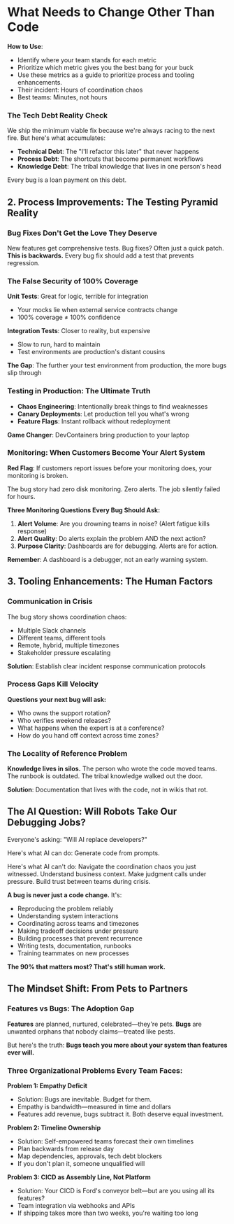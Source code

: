 # What Needs to Change Other Than Code

**How to Use**: 
- Identify where your team stands for each metric
- Prioritize which metric gives you the best bang for your buck
- Use these metrics as a guide to prioritize process and tooling enhancements.
- Their incident: Hours of coordination chaos
- Best teams: Minutes, not hours

### The Tech Debt Reality Check

We ship the minimum viable fix because we're always racing to the next fire. But here's what accumulates:
- **Technical Debt**: The "I'll refactor this later" that never happens
- **Process Debt**: The shortcuts that become permanent workflows  
- **Knowledge Debt**: The tribal knowledge that lives in one person's head

Every bug is a loan payment on this debt.


## 2. Process Improvements: The Testing Pyramid Reality

### Bug Fixes Don't Get the Love They Deserve

New features get comprehensive tests. Bug fixes? Often just a quick patch. **This is backwards.** Every bug fix should add a test that prevents regression.

### The False Security of 100% Coverage

**Unit Tests**: Great for logic, terrible for integration
- Your mocks lie when external service contracts change
- 100% coverage ≠ 100% confidence

**Integration Tests**: Closer to reality, but expensive
- Slow to run, hard to maintain
- Test environments are production's distant cousins

**The Gap**: The further your test environment from production, the more bugs slip through

### Testing in Production: The Ultimate Truth

- **Chaos Engineering**: Intentionally break things to find weaknesses
- **Canary Deployments**: Let production tell you what's wrong
- **Feature Flags**: Instant rollback without redeployment

**Game Changer**: DevContainers bring production to your laptop 


### Monitoring: When Customers Become Your Alert System

**Red Flag**: If customers report issues before your monitoring does, your monitoring is broken.

The bug story had zero disk monitoring. Zero alerts. The job silently failed for hours.

**Three Monitoring Questions Every Bug Should Ask:**
1. **Alert Volume**: Are you drowning teams in noise? (Alert fatigue kills response)
2. **Alert Quality**: Do alerts explain the problem AND the next action?
3. **Purpose Clarity**: Dashboards are for debugging. Alerts are for action.

**Remember**: A dashboard is a debugger, not an early warning system.




## 3. Tooling Enhancements: The Human Factors

### Communication in Crisis

The bug story shows coordination chaos:
- Multiple Slack channels
- Different teams, different tools
- Remote, hybrid, multiple timezones
- Stakeholder pressure escalating

**Solution**: Establish clear incident response communication protocols

### Process Gaps Kill Velocity

**Questions your next bug will ask:**
- Who owns the support rotation? 
- Who verifies weekend releases?
- What happens when the expert is at a conference?
- How do you hand off context across time zones?

### The Locality of Reference Problem

**Knowledge lives in silos.** The person who wrote the code moved teams. The runbook is outdated. The tribal knowledge walked out the door.

**Solution**: Documentation that lives with the code, not in wikis that rot.

 
## The AI Question: Will Robots Take Our Debugging Jobs?

Everyone's asking: "Will AI replace developers?"

Here's what AI can do: Generate code from prompts.

Here's what AI can't do: Navigate the coordination chaos you just witnessed. Understand business context. Make judgment calls under pressure. Build trust between teams during crisis.

**A bug is never just a code change.** It's:
- Reproducing the problem reliably
- Understanding system interactions
- Coordinating across teams and timezones  
- Making tradeoff decisions under pressure
- Building processes that prevent recurrence
- Writing tests, documentation, runbooks
- Training teammates on new processes

**The 90% that matters most? That's still human work.**








## The Mindset Shift: From Pets to Partners

### Features vs Bugs: The Adoption Gap

**Features** are planned, nurtured, celebrated—they're pets.
**Bugs** are unwanted orphans that nobody claims—treated like pests.

But here's the truth: **Bugs teach you more about your system than features ever will.**

### Three Organizational Problems Every Team Faces:

**Problem 1: Empathy Deficit**
- Solution: Bugs are inevitable. Budget for them.
- Empathy is bandwidth—measured in time and dollars
- Features add revenue, bugs subtract it. Both deserve equal investment.

**Problem 2: Timeline Ownership** 
- Solution: Self-empowered teams forecast their own timelines
- Plan backwards from release day
- Map dependencies, approvals, tech debt blockers
- If you don't plan it, someone unqualified will

**Problem 3: CICD as Assembly Line, Not Platform**
- Solution: Your CICD is Ford's conveyor belt—but are you using all its features?
- Team integration via webhooks and APIs
- If shipping takes more than two weeks, you're waiting too long




